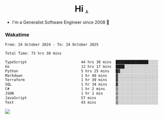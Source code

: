 <h1 align="center">Hi <a href="https://www.hackerrank.com/erasmosaraujo">.</a></h1>
 
- I'm a Generalist Software Engineer  since 2008 🚀
<!--  
<p align="left">
  <a href="https://github.com/erasmosoares/github-readme-stats">
    <img
      align="center"
      src="https://github-readme-stats.vercel.app/api/top-langs/?username=erasmosoares&theme=radical&layout=compact"
    />
  </a>
  <a href="https://github.com/erasmosoares/github-readme-stats">
    [![Harlok's WakaTime stats](https://github-readme-stats.vercel.app/api/wakatime?username=ffflabs)](https://github.com/anuraghazra/github-readme-stats)
  </a>
</p>

<!--
 ### Repo 
 
<p align="left">
 <a href="https://github.com/erasmosoares/github-readme-stats">
    <img
      align="center"
      height="165"
      src="https://github-readme-stats.vercel.app/api/pin?username=erasmosoares&repo=sample-node&title_color=fff&icon_color=f9f9f9&text_color=9f9f9f&bg_color=151515"
    />
  </a>
  <a href="https://github.com/erasmosoares/github-readme-stats">
    <img
      align="center"
      height="165"
      src="https://github-readme-stats.vercel.app/api/pin?username=erasmosoares&repo=sample-node&title_color=fff&icon_color=f9f9f9&text_color=9f9f9f&bg_color=151515"
    />
  </a>
</p>
-->

 ### Wakatime 

<!--START_SECTION:waka-->

```txt
From: 24 October 2024 - To: 24 October 2025

Total Time: 73 hrs 30 mins

TypeScript                         44 hrs 38 mins  ███████████████░░░░░░░░░░   60.15 %
Go                                 12 hrs 17 mins  ████░░░░░░░░░░░░░░░░░░░░░   16.57 %
Python                             5 hrs 25 mins   █▓░░░░░░░░░░░░░░░░░░░░░░░   07.30 %
Markdown                           1 hr 40 mins    ▓░░░░░░░░░░░░░░░░░░░░░░░░   02.27 %
Terraform                          1 hr 39 mins    ▓░░░░░░░░░░░░░░░░░░░░░░░░   02.24 %
SQL                                1 hr 34 mins    ▓░░░░░░░░░░░░░░░░░░░░░░░░   02.13 %
C#                                 1 hr 2 mins     ▒░░░░░░░░░░░░░░░░░░░░░░░░   01.41 %
JSON                               1 hr 1 min      ▒░░░░░░░░░░░░░░░░░░░░░░░░   01.38 %
JavaScript                         57 mins         ▒░░░░░░░░░░░░░░░░░░░░░░░░   01.30 %
Text                               43 mins         ▒░░░░░░░░░░░░░░░░░░░░░░░░   00.98 %
```

<!--END_SECTION:waka-->

![](https://komarev.com/ghpvc/?username=erasmosoares&color=brightgreen)
